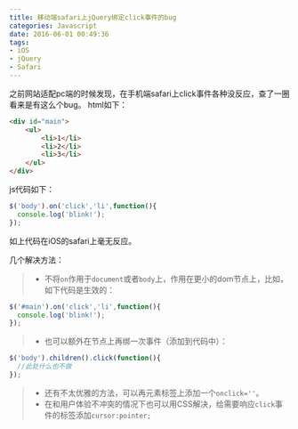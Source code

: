 ```yaml
---
title: 移动端safari上jQuery绑定click事件的bug
categories: Javascript
date: 2016-06-01 00:49:36
tags:
- iOS
- jQuery
- Safari
---
```


之前网站适配pc端的时候发现，在手机端safari上click事件各种没反应，查了一圈看来是有这么个bug。
html如下：
```html
<div id="main">
    <ul>
        <li>1</li>
        <li>2</li>
        <li>3</li>
    </ul>
</div>
```
js代码如下：
```javascript
$('body').on('click','li',function(){
  console.log('blink!');
});
```

如上代码在iOS的safari上毫无反应。
<!-- more -->
几个解决方法：
>* 不将`on`作用于`document`或者`body`上，作用在更小的dom节点上，比如，如下代码是生效的：
```javascript
$('#main').on('click','li',function(){
  console.log('blink!');
});
```
>* 也可以额外在节点上再绑一次事件（添加到代码中）：
```javascript
$('body').children().click(function(){
  //此处什么也不做
});
```
>* 还有不太优雅的方法，可以再元素标签上添加一个`onclick=''`。
>* 在和用户体验不冲突的情况下也可以用CSS解决，给需要响应`click`事件的标签添加`cursor:pointer;`
